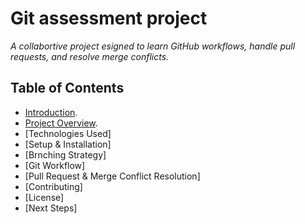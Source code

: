 # Git assessment project

_A collabortive project esigned to learn GitHub workflows, handle pull requests, and resolve merge conflicts._

## Table of Contents

* [Introduction](https://markdownlivepreview.com/).
* [Project Overview](https://markdownlivepreview.com/).
* [Technologies Used]
* [Setup & Installation]
* [Brnching Strategy]
* [Git Workflow]
* [Pull Request & Merge Conflict Resolution]
* [Contributing]
* [License]
* [Next Steps]
